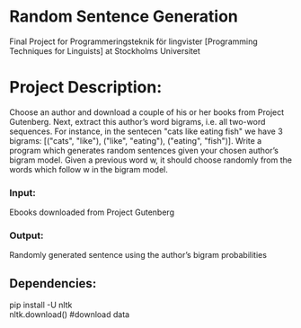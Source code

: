 # Random Sentence Generation
Final Project for Programmeringsteknik för lingvister [Programming Techniques for Linguists]  at Stockholms Universitet

<H1>Project Description:</h1>
Choose an author and download a couple of his or her books from Project Gutenberg. Next, extract this author’s word bigrams, i.e. all two-word sequences. For instance, in the sentecen "cats like eating fish" we have 3 bigrams: [("cats", "like"), ("like", "eating"), ("eating", "fish")]. Write a program which generates random sentences given your chosen author’s bigram model. Given a previous word w, it should choose randomly from the words which follow w in the bigram model.

<h3> Input:</h3>
Ebooks downloaded from Project Gutenberg 
<h3> Output:</h3>
Randomly generated sentence using the author’s bigram probabilities

<h2> Dependencies:</h2>

pip install -U nltk <br>
nltk.download() #download data <br>
